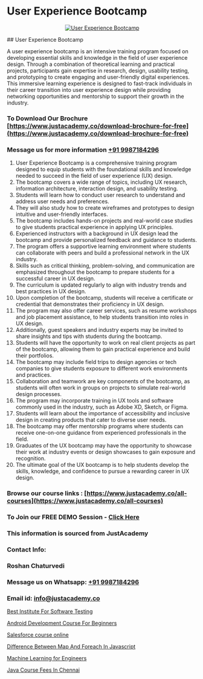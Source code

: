 # User Experience Bootcamp

<p align="center">
  <a href="https://justacademy.co/all-courses">
    <img src="https://i.ibb.co/P5KtSQ2/ui-ux.png" alt="User Experience Bootcamp">
  </a>
</p>
## User Experience Bootcamp

A user experience bootcamp is an intensive training program focused on developing essential skills and knowledge in the field of user experience design. Through a combination of theoretical learning and practical projects, participants gain expertise in research, design, usability testing, and prototyping to create engaging and user-friendly digital experiences. This immersive learning experience is designed to fast-track individuals in their career transition into user experience design while providing networking opportunities and mentorship to support their growth in the industry.
### To Download Our Brochure [https://www.justacademy.co/download-brochure-for-free](https://www.justacademy.co/download-brochure-for-free)
### Message us for more information [+91 9987184296](https://api.whatsapp.com/send?phone=919987184296)
1) User Experience Bootcamp is a comprehensive training program designed to equip students with the foundational skills and knowledge needed to succeed in the field of user experience (UX) design.
2) The bootcamp covers a wide range of topics, including UX research, information architecture, interaction design, and usability testing.
3) Students will learn how to conduct user research to understand and address user needs and preferences.
4) They will also study how to create wireframes and prototypes to design intuitive and user-friendly interfaces.
5) The bootcamp includes hands-on projects and real-world case studies to give students practical experience in applying UX principles.
6) Experienced instructors with a background in UX design lead the bootcamp and provide personalized feedback and guidance to students.
7) The program offers a supportive learning environment where students can collaborate with peers and build a professional network in the UX industry.
8) Skills such as critical thinking, problem-solving, and communication are emphasized throughout the bootcamp to prepare students for a successful career in UX design.
9) The curriculum is updated regularly to align with industry trends and best practices in UX design.
10) Upon completion of the bootcamp, students will receive a certificate or credential that demonstrates their proficiency in UX design.
11) The program may also offer career services, such as resume workshops and job placement assistance, to help students transition into roles in UX design.
12) Additionally, guest speakers and industry experts may be invited to share insights and tips with students during the bootcamp.
13) Students will have the opportunity to work on real client projects as part of the bootcamp, allowing them to gain practical experience and build their portfolios.
14) The bootcamp may include field trips to design agencies or tech companies to give students exposure to different work environments and practices.
15) Collaboration and teamwork are key components of the bootcamp, as students will often work in groups on projects to simulate real-world design processes.
16) The program may incorporate training in UX tools and software commonly used in the industry, such as Adobe XD, Sketch, or Figma.
17) Students will learn about the importance of accessibility and inclusive design in creating products that cater to diverse user needs.
18) The bootcamp may offer mentorship programs where students can receive one-on-one guidance from experienced professionals in the field.
19) Graduates of the UX bootcamp may have the opportunity to showcase their work at industry events or design showcases to gain exposure and recognition.
20) The ultimate goal of the UX bootcamp is to help students develop the skills, knowledge, and confidence to pursue a rewarding career in UX design.

### Browse our course links : [https://www.justacademy.co/all-courses](https://www.justacademy.co/all-courses) 
### To Join our FREE DEMO Session - [Click Here](https://www.justacademy.co/register-for-course-demo)


### This information is sourced from JustAcademy
### Contact Info:
### Roshan Chaturvedi
### Message us on Whatsapp: [+91 9987184296](https://api.whatsapp.com/send?phone=919987184296)
### Email id: [info@justacademy.co](mailto:info@justacademy.co)
                
[Best Institute For Software Testing](https://www.linkedin.com/pulse/best-institute-software-testing-justacademy-sunnyvale-9gvyc/)

[Android Development Course For Beginners](https://www.linkedin.com/pulse/android-development-course-beginners-justacademy-my9sc/)

[Salesforce course online](https://medium.com/@justacademytraining/salesforce-course-online-3bbc38bb9ac6)

[Difference Between Map And Foreach In Javascript](https://medium.com/@mahi3106/difference-between-map-and-foreach-in-javascript-4b94e7cf25f7)

[Machine Learning for Engineers](https://justacademyin.github.io/justacademy/machine-learning-for-engineers)

[Java Course Fees In Chennai](https://justacademyin.github.io/justacademy/java-course-fees-in-chennai)

